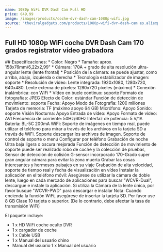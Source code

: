 ```yaml
---
name: 1080p WiFi DVR Dash Cam Full HD
price: €49,99
image: /images/products/coche-dvr-dash-cam-1080p-wifi.jpg
source: "theviralgadgets.com/products/1080p-wifi-dvr-dash-cam es.aliexpress.com/store/product/Novatek-Full-HD-1080P-WIFI-Car-DVR-Dash-Cam-Night-Vision-Car-Camera-Night-Vision-Decor/1833125_32806964542.html"
---
```


## Full HD 1080p WiFi coche DVR Dash Cam 170 grados registrator vídeo grabadora

<div id='product-component-5fa21283fb5'></div>
<script type="text/javascript">
/*<![CDATA[*/

(function () {
  var scriptURL = 'https://sdks.shopifycdn.com/buy-button/latest/buy-button-storefront.min.js';
  if (window.ShopifyBuy) {
    if (window.ShopifyBuy.UI) {
      ShopifyBuyInit();
    } else {
      loadScript();
    }
  } else {
    loadScript();
  }

  function loadScript() {
    var script = document.createElement('script');
    script.async = true;
    script.src = scriptURL;
    (document.getElementsByTagName('head')[0] || document.getElementsByTagName('body')[0]).appendChild(script);
    script.onload = ShopifyBuyInit;
  }

  function ShopifyBuyInit() {
    var client = ShopifyBuy.buildClient({
      domain: 'mobileek.myshopify.com',
      apiKey: '82083d7fef2773ffdb4f27f907402c59',
      appId: '6',
    });

    ShopifyBuy.UI.onReady(client).then(function (ui) {
      ui.createComponent('product', {
        id: [1101266616364],
        node: document.getElementById('product-component-5fa21283fb5'),
        moneyFormat: '%E2%82%AC%7B%7Bamount_with_comma_separator%7D%7D',
        options: {
  "product": {
    "layout": "horizontal",
    "variantId": "all",
    "width": "100%",
    "contents": {
      "img": false,
      "imgWithCarousel": true,
      "variantTitle": false,
      "description": true,
      "buttonWithQuantity": false,
      "quantity": false
    },
    "text": {
      "button": "Añadir a la Cesta"
    },
    "styles": {
      "product": {
        "text-align": "left",
        "@media (min-width: 601px)": {
          "max-width": "100%",
          "margin-left": "0",
          "margin-bottom": "50px"
        }
      },
      "button": {
        "background-color": "#f5705c",
        ":hover": {
          "background-color": "#dd6553"
        },
        ":focus": {
          "background-color": "#dd6553"
        }
      },
      "title": {
        "font-size": "26px"
      },
      "price": {
        "font-size": "18px"
      },
      "compareAt": {
        "font-size": "15px"
      }
    }
  },
  "cart": {
    "contents": {
      "button": true
    },
    "text": {
      "title": " Tu Cesta",
      "notice": "El envío se agrega al momento del pago.",
      "button": "Comprar ahora",
      "empty": "Tu Cesta está vacía."
    },
    "styles": {
      "button": {
        "background-color": "#f5705c",
        ":hover": {
          "background-color": "#dd6553"
        },
        ":focus": {
          "background-color": "#dd6553"
        }
      },
      "footer": {
        "background-color": "#ffffff"
      },
      "header": {
        "color": "#4c4c4c"
      },
      "lineItems": {
        "color": "#4c4c4c"
      },
      "subtotalText": {
        "color": "#4c4c4c"
      },
      "subtotal": {
        "color": "#4c4c4c"
      },
      "notice": {
        "color": "#4c4c4c"
      },
      "currency": {
        "color": "#4c4c4c"
      },
      "close": {
        ":hover": {
          "color": "#4c4c4c"
        },
        "color": "#4c4c4c"
      },
      "emptyCart": {
        "color": "#4c4c4c"
      }
    }
  },
  "modalProduct": {
    "contents": {
      "img": false,
      "imgWithCarousel": true,
      "variantTitle": false,
      "buttonWithQuantity": true,
      "button": false,
      "quantity": false
    },
    "styles": {
      "product": {
        "@media (min-width: 601px)": {
          "max-width": "100%",
          "margin-left": "0px",
          "margin-bottom": "0px"
        }
      },
      "button": {
        "background-color": "#f5705c",
        ":hover": {
          "background-color": "#dd6553"
        },
        ":focus": {
          "background-color": "#dd6553"
        }
      }
    }
  },
  "toggle": {
    "styles": {
      "toggle": {
        "background-color": "#f5705c",
        ":hover": {
          "background-color": "#dd6553"
        },
        ":focus": {
          "background-color": "#dd6553"
        }
      }
    }
  },
  "productSet": {
    "styles": {
      "products": {
        "@media (min-width: 601px)": {
          "margin-left": "-20px"
        }
      }
    }
  },
  "lineItem": {
    "styles": {
      "variantTitle": {
        "color": "#4c4c4c"
      },
      "title": {
        "color": "#4c4c4c"
      },
      "price": {
        "color": "#4c4c4c"
      },
      "quantity": {
        "color": "#4c4c4c"
      },
      "quantityIncrement": {
        "color": "#4c4c4c",
        "border-color": "#4c4c4c"
      },
      "quantityDecrement": {
        "color": "#4c4c4c",
        "border-color": "#4c4c4c"
      },
      "quantityInput": {
        "color": "#4c4c4c",
        "border-color": "#4c4c4c"
      }
    }
  }
}
      });
    });
  }
})();
/*]]>*/
</script>

<div>
## Especificaciones:
  * Color: Negro
  * Tamaño: aprox. 158x76mm/6,22x2,99"
  * Cámara: 170A + grado de alta resolución ultra-angular lente (lente frontal)
  * Posición de la cámara: se puede ajustar, como arriba, abajo, izquierda o derecha
  * Tecnología estabilizador de imagen: soporte
  * Resolución de vídeo: Lente integrada: 1920x1080, 1280x720, 640x480. Lente externa de píxeles: 1280x720 píxeles (máximo)
  * Conexión inalámbrica: con WiFi
  * Vídeo en bucle continuo: soporte
Formato de fotografías: JPEG
Efecto de Color: estándar
Función de detección de movimiento: soporte
Fecha: Apoyo
Modo de Fotografía: 1200 millones
Tarjeta de memoria: TF (máximo apoyo 64 GB)
Micrófono: Apoyo
Sonido: soporte
Visión Nocturna: Apoyo
Entrada de vídeo: Apoyo
Formato de vídeo: AVI
Frecuencia de corriente: 50Hz/60Hz
Interfaz de potencia: 5 V/1A
Batería: BL-5C 200mA
WiFi: Soporte de imágenes en tiempo real, puede utilizar el teléfono para mirar a través de los archivos en la tarjeta SD a través de WiFi. Soporte descargar los archivos de imagen. Soporte de control de soporte o menú Configurar por teléfono
Grabación de noche Ultra baja ligera o oscura mejorada
Función de detección de movimiento de soporte puede ser realizado robo de coche y la colección de pruebas, Sensor de detección de colisión G-sensor incorporado
170-Grado super gran angular cámara para evitar la zona muerta
Grabar las cosas interesantes y hermosos paisajes en su viaje
Grabación de alta velocidad, soporte de tiempo real y fecha de visualización en vídeo
Instalar la aplicación en el teléfono móvil: Asegúrese de utilizar la cámara de doble lente, luego en cada mercado de aplicaciones para buscar "WCVR-Dual", descargue e instale la aplicación. Si utiliza la Cámara de la lente única, por favor busque "WCVR-PWD" para descargar e instalar
Nota: Cuando encienda la función WiFi, asegúrese de insertar la tarjeta SD. Por favor use 8 GB Clase 10 tarjeta o superior. (De lo contrario, debe afectar la tasa de transmisión WiFi)

El paquete incluye:
  * 1 x HD WiFi coche oculto DVR
  * 1 x cargador de coche
  * 1 x Cable USB
  * 1 x Manual del usuario chino
  * Manual del usuario 1 x Manual del usuario

</div>